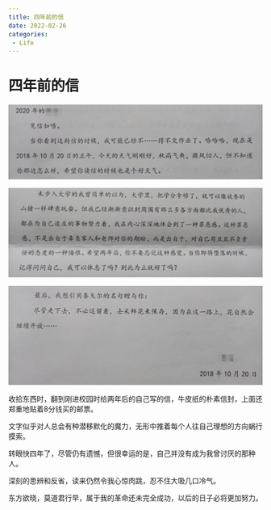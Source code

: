 ```yaml
---
title: 四年前的信
date: 2022-02-26
categories:
 - Life
---
```



# 四年前的信

![img](./assets/asdasdas.jpeg)

![img](./assets/b&ek=1&kp=1&pt=0&bo=oA94BaAPeAURECc!&tl=1&vuin=1594624866&tm=1718107200&dis_t=1718108954&dis_k=789a9bf15d406bf2f9be7eb4b36e18a3&sce=50-1-1&rf=viewer_311.jpeg)

![img](./assets/b&ek=1&kp=1&pt=0&bo=oA8YBqAPGAYRECc!&tl=1&vuin=1594624866&tm=1718107200&dis_t=1718108954&dis_k=a296a1ed67b45926aa8139de93b48d2a&sce=50-1-1&rf=viewer_311.jpeg)

收拾东西时，翻到刚进校园时给两年后的自己写的信，牛皮纸的朴素信封，上面还郑重地贴着8分钱买的邮票。 

文字似乎对人总会有种潜移默化的魔力，无形中推着每个人往自己理想的方向蜗行摸索。 

转眼快四年了，尽管仍有遗憾，但很幸运的是，自己并没有成为我曾讨厌的那种人。 

深刻的思辨和反省，读来仍然令我心惊肉跳，忍不住大吸几口冷气。

东方欲晓，莫道君行早，属于我的革命还未完全成功，以后的日子必将更加努力。

